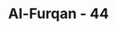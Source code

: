 ---
title: "Al-Furqan - 44"
no: 44
arabic_no: ٤٤
ayah: اَمْ تَحْسَبُ اَنَّ اَكْثَرَهُمْ يَسْمَعُوْنَ اَوْ يَعْقِلُوْنَۗ اِنْ هُمْ اِلَّا كَالْاَنْعَامِ  بَلْ هُمْ اَضَلُّ سَبِيْلًا ࣖ
translation: "Atau apakah engkau mengira bahwa kebanyakan mereka itu mendengar atau memahami? Mereka itu hanyalah seperti hewan ternak, bahkan lebih sesat jalannya."
tafsir: "Pada ayat ini, Allah menasihati Nabi Muhammad supaya jangan menganggap bahwa kebanyakan orang-orang musyrik mendengarkan ayat dan memahami kebenaran yang terkandung dalam ayat itu sehingga mereka dapat mengamalkan petunjuknya untuk melakukan amal saleh dan memperbaiki akhlak. Allah mengingatkan yang demikian karena mereka itu seperti hewan ternak, bahkan mereka lebih sesat. Jika dibandingkan dengan hewan ternak, maka binatang tunduk kepada majikannya, yang dirasakan mencintainya, tahu siapa yang berbuat kebaikan dan yang berbuat kejahatan kepadanya, dapat mencari sendiri tempat di mana ada rumput makanannya dan air minumannya, dan jika malam hari tahu kembali ke kandangnya, berbeda sekali dengan kaum musyrikin itu sendiri. Mereka tidak mau mengenal Pencipta dan Pemberi rezeki, mereka tidak merasakan berbagai nikmat yang dilimpahkan Tuhan kepadanya. \n\nOrang-orang musyrik tidak merasa tertipu oleh setan, yang selalu memandang baik bujukan hawa nafsunya. Kebodohan binatang ternak terbatas hanya pada dirinya sendiri, tetapi kebodohan mereka menjalar sampai menimbulkan berbagai fitnah dan kebinasaan serta menghalangi orang lain dari jalan kebenaran, sampai menimbulkan perpecahan dan peperangan di antara sesama manusia. Walaupun binatang itu tidak mengetahui ketauhidan dan kenabian, namun mereka tidak menentangnya, berbeda dengan orang-orang musyrik yang mengingkari ketauhidan karena kesombongan dan kefanatikan terhadap ajaran keliru yang diwarisi dari nenek moyangnya. Binatang ternak tidak menyia-nyiakan insting yang dikaruniakan Allah kepadanya. Lain halnya dengan kaum musyrikin, mereka dianugerahi akal dan naluri yang baik sejak lahir, tetapi mereka menyia-nyiakan akal yang sehat itu untuk membedakan mana yang baik dan mana yang tidak.\n\nDi dalam ayat disebutkan bahwa sebagian besar mereka tidak mendengar atau memahami kebenaran. Memang ada sebagian kecil di antara mereka yang mengakui kebenaran, tetapi tidak sanggup mengikutinya karena khawatir akan kehilangan kedudukan."
---